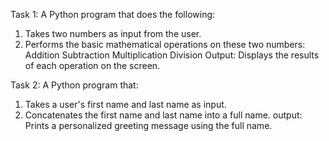 Task 1: A Python program that does the following:
1.  Takes two numbers as input from the user.
2.  Performs the basic mathematical operations on these two numbers:
	Addition
	Subtraction
	Multiplication
	Division
Output:   Displays the results of each operation on the screen.

Task 2: A Python program that:
1.  Takes a user's first name and last name as input.
2.  Concatenates the first name and last name into a full name.
output:  Prints a personalized greeting message using the full name.
